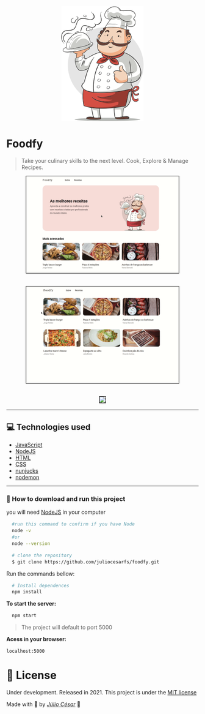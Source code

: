 <div align="center">
  <img src="./assets/chef.png"/>
</div>

# Foodfy
> Take your culinary skills to the next level. Cook, Explore & Manage Recipes.

<div align="center">
  <img style="border: 1px solid black" width="400" src="./assets/foodfy1.gif"/>
</div>

<div align="center" style="margin-top: 30px;">
  <img style="border: 1px solid black" width="400" src="./assets/foodfy2.gif"/>
</div>

<div align="center" style="margin-top: 30px;">
  <img style="border: 1px solid black" width="400" src="./assets/foodfy3.gif"/>
</div>


---
## :computer: Technologies used
- [JavaScript](https://www.javascript.com/)
- [NodeJS](https://nodejs.org/en/)
- [HTML](https://www.w3.org/TR/html52/)
- [CSS](https://www.w3.org/Style/CSS/Overview.en.html)
- [nunjucks](https://mozilla.github.io/nunjucks/)
- [nodemon](https://nodemon.io/)

---
### 📁 How to download and run this project

you will need [NodeJS](https://nodejs.org/en/) in your computer
```bash
  #run this command to confirm if you have Node
  node -v
  #or
  node --version
```

```bash
  # clone the repository
  $ git clone https://github.com/juliocesarfs/foodfy.git
```

Run the commands bellow:
```bash
  # Install dependences
  npm install
```
**To start the server:**
```bash
  npm start
```
> The project will default to port 5000

**Acess in your browser:**
```
localhost:5000
```


# 📕 License

Under development. Released in 2021. This project is under the [MIT license](https://github.com/Crucciatus/foodfy/blob/master/LICENSE)

Made with 💜 by [*Júlio César*](https://github.com/juliocesarfs) 🚀

